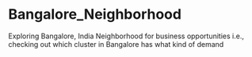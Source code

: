 # Bangalore_Neighborhood
Exploring Bangalore, India Neighborhood for business opportunities i.e., checking out which cluster in  Bangalore has what kind of demand
